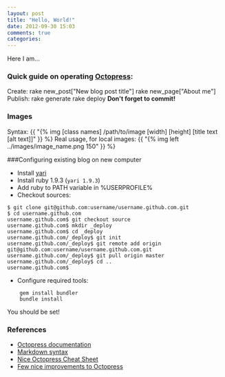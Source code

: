 ```yaml
---
layout: post
title: "Hello, World!"
date: 2012-09-30 15:03
comments: true
categories: 
---
```


Here I am...

### Quick guide on operating [Octopress](http://octopress.org):
Create:
	rake new_post["New blog post title"]
	rake new_page["About me"]
Publish:
	rake generate
	rake deploy
**Don't forget to commit!**
<!-- more -->

### Images
Syntax:
	{{ "{% img [class names] /path/to/image [width] [height] [title text [alt text]]" }} %}
Real usage, for local images:
	{{ "{% img left ../images/image_name.png 150" }} %}

###Configuring existing blog on new computer

- Install [yari](https://github.com/scottmuc/yari)
- Install ruby 1.9.3 (`yari 1.9.3`)
- Add ruby to PATH variable in %USERPROFILE%
- Checkout sources:
```
$ git clone git@github.com:username/username.github.com.git
$ cd username.github.com
username.github.com$ git checkout source
username.github.com$ mkdir _deploy
username.github.com$ cd _deploy
username.github.com/_deploy$ git init
username.github.com/_deploy$ git remote add origin git@github.com:username/username.github.com.git
username.github.com/_deploy$ git pull origin master
username.github.com/_deploy$ cd ..
username.github.com$
```
- Configure required tools:
```
	gem install bundler
	bundle install
```
You should be set!

### References
- [Octopress documentation](http://octopress.org/docs/)
- [Markdown syntax](http://daringfireball.net/projects/markdown/syntax)
- [Nice Octopress Cheat Sheet](http://dreamrunner.org/wiki/public_html/docs/Web/octopress.html)
- [Few nice improvements to Octopress](http://www.ewal.net/2012/09/08/octopress-customizations/)
